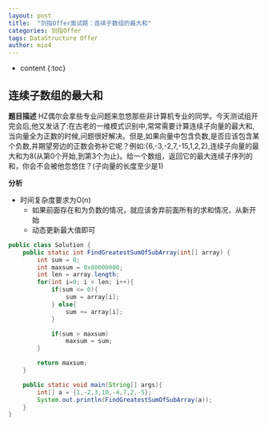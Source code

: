 ```yaml
---
layout: post
title:  "剑指Offer面试题：连续子数组的最大和"
categories: 剑指Offer  
tags: DataStructure Offer 
author: mio4
---
```


* content
{:toc}




## 连续子数组的最大和

**题目描述**
HZ偶尔会拿些专业问题来忽悠那些非计算机专业的同学。今天测试组开完会后,他又发话了:在古老的一维模式识别中,常常需要计算连续子向量的最大和,当向量全为正数的时候,问题很好解决。但是,如果向量中包含负数,是否应该包含某个负数,并期望旁边的正数会弥补它呢？例如:{6,-3,-2,7,-15,1,2,2},连续子向量的最大和为8(从第0个开始,到第3个为止)。给一个数组，返回它的最大连续子序列的和，你会不会被他忽悠住？(子向量的长度至少是1)

**分析**

 - 时间复杂度要求为O(n)
   - 如果前面存在和为负数的情况，就应该舍弃前面所有的求和情况，从新开始
   - 动态更新最大值即可   


```java 
public class Solution {
	public static int FindGreatestSumOfSubArray(int[] array) {
		int sum = 0;
		int maxsum = 0x80000000;
		int len = array.length;
		for(int i=0; i < len; i++){
			if(sum <= 0){
				sum = array[i];
			} else{
				sum += array[i];
			}

			if(sum > maxsum)
				maxsum = sum;
		}

		return maxsum;
	}

	public static void main(String[] args){
		int[] a = {1,-2,3,10,-4,7,2,-5};
		System.out.println(FindGreatestSumOfSubArray(a));
	}
}

```

